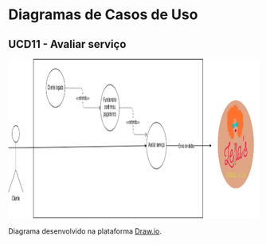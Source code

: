 # Diagramas de Casos de Uso

## UCD11 - Avaliar serviço
<div class="toolgrid">
	<div>
        <img height="320px" src="../../../../img/diagramas-casos-uso/diagramas-v1/uc11.png"> 
    </div>
</div>
<p align="justify">Diagrama desenvolvido na plataforma <a href = "https://app.diagrams.net/">Draw.io</a>.</p>